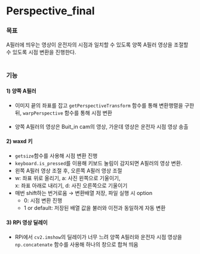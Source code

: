 # Perspective_final
### 목표
A필러에 띄우는 영상이 운전자의 시점과 일치할 수 있도록 양쪽 A필러 영상을 조절할 수 있도록 시점 변환을 진행한다.<br><br>

### 기능
#### 1) 양쪽 A필러
- 이미지 끝의 좌표를 잡고 `getPerspectiveTransform` 함수를 통해 변환행렬을 구한 뒤, 
`warpPerspective` 함수를 통해 시점 변환<br><br>
- 양쪽 A필러의 영상은 Buit_in cam의 영상, 가운데 영상은 운전자 시점 영상 송출<br>

#### 2) waxd 키
- `getsize`함수를 사용해 시점 변환 진행
- `keyboard.is_pressed`를 이용해 키보드 눌림이 감지되면 A필러의 영상 변환.
- 왼쪽 A필러 영상 조절 후, 오른쪽 A필러 영상 조절
- w: 좌표 위로 올리기, a: 사진 왼쪽으로 기울이기,<br> x: 좌표 아래로 내리기, d: 사진 오른쪽으로 기울이기
- 매번 shift하는 번거로움 → 변환배열 저장, 파일 실행 시 option
  - 0: 시점 변환 진행
  - 1 or default: 저장된 배열 값을 불러와 이전과 동일하게 자동 변환

#### 3) RPi 영상 딜레이
- RPi에서 `cv2.imshow`의 딜레이가 너무 느려 양쪽 A필러와 운전자 시점 영상을 `np.concatenate` 함수를 사용해 하나의 창으로 합쳐 띄움
